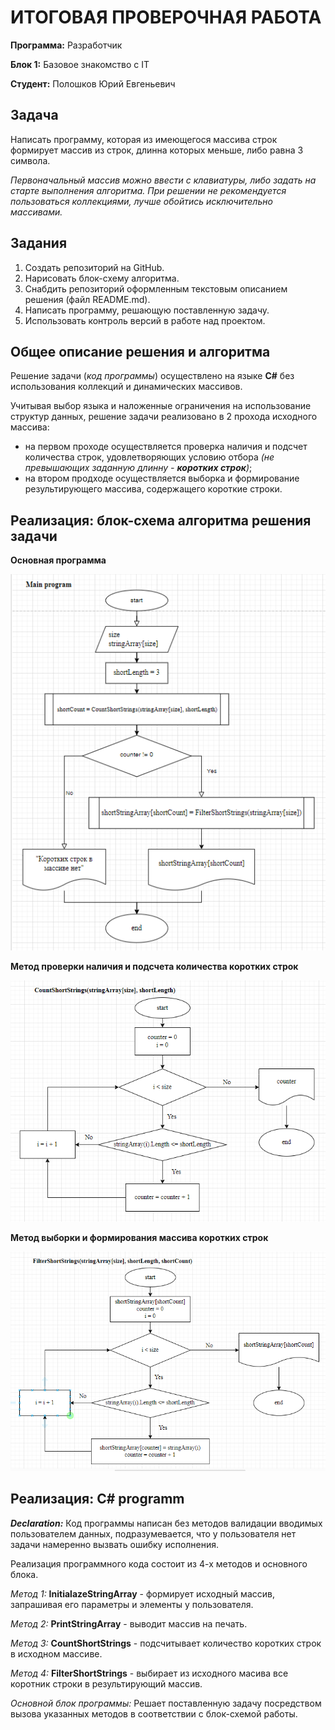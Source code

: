# ИТОГОВАЯ ПРОВЕРОЧНАЯ РАБОТА

**Программа:** Разработчик

**Блок 1:** Базовое знакомство с IT

**Студент:** Полошков Юрий Евгеньевич

## Задача

Написать программу, которая из имеющегося массива строк формирует массив из строк, длинна которых меньше, либо равна 3 символа.

*Первоначальный массив можно ввести с клавиатуры, либо задать на старте выполнения алгоритма. 
При решении не рекомендуется пользоваться коллекциями, лучше обойтись исключительно массивами.*

## Задания

1. Создать репозиторий на GitHub.
2. Нарисовать блок-схему алгоритма.
3. Снабдить репозиторий оформленным текстовым описанием решения (файл README.md).
4. Написать программу, решающую поставленную задачу.
5. Использовать контроль версий в работе над проектом.

## Общее описание решения и алгоритма

Решение задачи (*код программы*) осуществлено на языке **C#** без использования коллекций и динамических массивов.

Учитывая выбор языка и наложенные ограничения на использование структур данных, решение задачи реализовано в 2 прохода исходного массива:
* на первом проходе осуществляется проверка наличия и подсчет количества строк, удовлетворяющих условию отбора *(не превышающих заданную длинну - __коротких строк__)*;
* на втором продходе осуществляется выборка и формирование результирующего массива, содержащего короткие строки. 

## Реализация: блок-схема алгоритма решения задачи

**Основная  программа**

![1. Запросить исходный массив; 2. Запустить метод проверки наличия и подсчета количества коротких строк; 3. Если количество коротких строк больше нуля, запустить метод выборки и формирования массива коротких строк и вывести его на печать, иначе сообщить, что короткие строки в исходном массиве отсутствуют.](Flowcharts/Main.PNG)

**Метод проверки наличия и подсчета количества коротких строк**

![1. Инициализировать счетчик коротких строк = 0; 2. В цикле перебрать все элементы исходного массива, увеличивая счетчик при нахождении коротких строк; 3. Вернуть значение счетчика коротких строк.](Flowcharts/CountShorts.PNG)

**Метод выборки и формирования массива коротких строк**

![1. Инициализировать результирующий массив кортких строк емкостью равной количеству коротких строк в исходном массиве; 2. В цикле перебрать все элементы исходного массива, помещая короткие строки при нахождении в результирующий массив; 3. Вернуть результирующий массив коротких строк.](Flowcharts/FilterShorts.PNG)

## Реализация: C# programm

_**Declaration:**_ Код программы написан без методов валидации вводимых пользователем данных, подразумевается, что у пользователя нет задачи намеренно вызвать ошибку исполнения.

Реализация программного кода состоит из 4-х методов и основного блока.

*Метод 1:* **InitialazeStringArray** - формирует исходный массив, запрашивая его параметры и элементы у пользователя.

*Метод 2:* **PrintStringArray** - выводит массив на печать.

*Метод 3:* **CountShortStrings** - подсчитывает количество коротких строк в исходном массиве.

*Метод 4:* **FilterShortStrings** - выбирает из исходного масива все коротник строки в результирующий массив.

*Основной блок программы:* Решает поставленную задачу посредством вызова указанных методов в соответствии с блок-схемой работы.